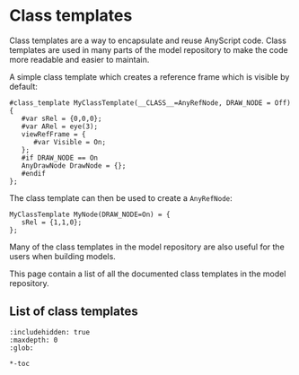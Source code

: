 # Class templates

Class templates are a way to encapsulate and reuse AnyScript code. Class templates are used 
in many parts of the model repository to make the code more readable and easier to maintain.

A simple class template which creates a reference frame which is visible by default:
```{code-block} AnyScriptDoc
#class_template MyClassTemplate(__CLASS__=AnyRefNode, DRAW_NODE = Off) 
{
   #var sRel = {0,0,0};
   #var ARel = eye(3);    
   viewRefFrame = {
      #var Visible = On;
   };
   #if DRAW_NODE == On
   AnyDrawNode DrawNode = {};
   #endif
};
```

The class template can then be used to create a `AnyRefNode`:

```{code-block} AnyScriptDoc
MyClassTemplate MyNode(DRAW_NODE=On) = {
   sRel = {1,1,0};
};
```

Many of the class templates in the model repository are also useful for the users when building
models. 

This page contain a list of all the documented class templates in the model repository.

## List of class templates

```{toctree}
:includehidden: true
:maxdepth: 0
:glob:

*-toc
```

